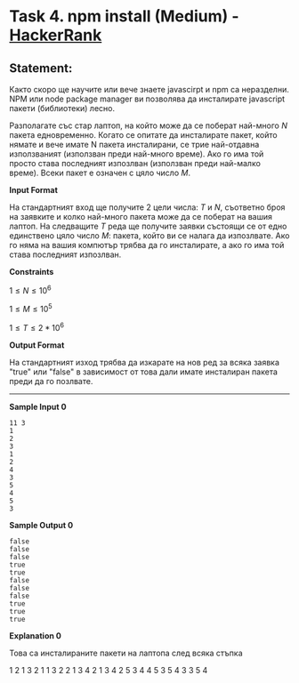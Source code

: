 # Task 4. npm install (Medium) - [HackerRank](<https://www.hackerrank.com/contests/sda-hw-4-2022/challenges/some-challange>)

## Statement:

Както скоро ще научите или вече знаете javascirpt и npm са неразделни. NPM или node package manager ви позволява да инсталирате javascript пакети (библиотеки) лесно.

Разполагате със стар лаптоп, на който може да се поберат най-много $N$ пакета едновременно. Когато се опитате да инсталирате пакет, който нямате и вече имате N пакета инсталирани, се трие най-отдавна използваният (използван преди най-много време). Ако го има той просто става последният изпозлван (използван преди най-малко време). Всеки пакет е означен с цяло число $М$.


**Input Format**

На стандартният вход ще получите 2 цели числа: $T$ и $N$, съответно броя на заявките и колко най-много пакета може да се поберат на вашия лаптоп. На следващите $T$ реда ще получите заявки състоящи се от едно единствено цяло число $М$: пакета, който ви се налага да изпозлвате. Ако го няма на вашия компютър трябва да го инсталирате, а ако го има той става последният изпозлван.

**Constraints**

$1 \le N \le 10^6$

$1 \le M \le 10^5$

$1 \le T \le 2*10^6$

**Output Format**

На стандартният изход трябва да изкарате на нов ред за всяка заявка "true" или "false" в зависимост от това дали имате инсталиран пакета преди да го позлвате.

---

**Sample Input 0**

```
11 3
1
2
3
1
2
4
3
5
4
5
3
```

**Sample Output 0**

```
false
false
false
true
true
false
false
false
true
true
true
```

**Explanation 0**

Това са инсталираните пакети на лаптопа след всяка стъпка

1
2 1
3 2 1
1 3 2
2 1 3
4 2 1
3 4 2
5 3 4
4 5 3
5 4 3
3 5 4